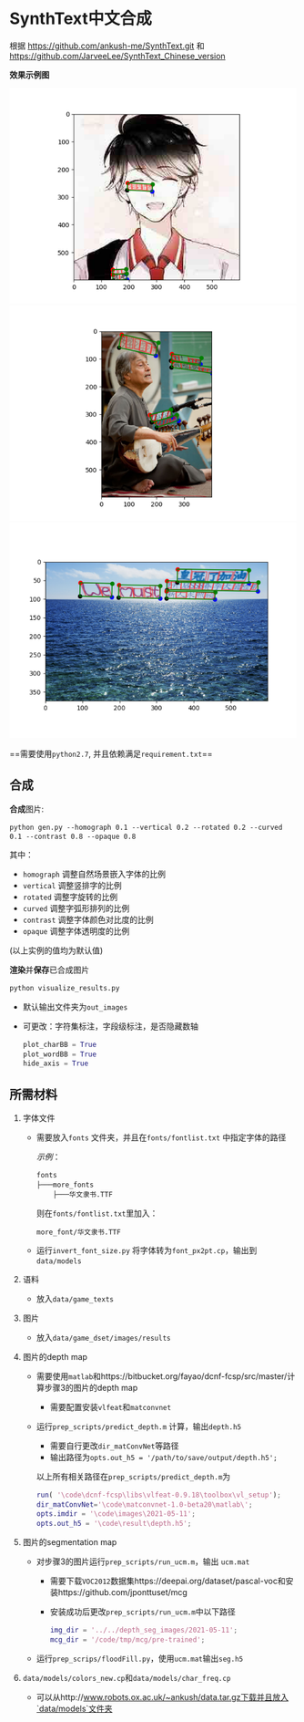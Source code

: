 # SynthText中文合成

根据 https://github.com/ankush-me/SynthText.git 和 https://github.com/JarveeLee/SynthText_Chinese_version

**效果示例图**

![Synthetic Scene-Text Samples](out_images/test0.png "Synthetic Samples")
![Synthetic Scene-Text Samples](out_images/test1.png "Synthetic Samples")
![Synthetic Scene-Text Samples](out_images/test3.png "Synthetic Samples")

==需要使用`python2.7`, 并且依赖满足`requirement.txt`==

## 合成

**合成**图片:

```
python gen.py --homograph 0.1 --vertical 0.2 --rotated 0.2 --curved 0.1 --contrast 0.8 --opaque 0.8
```

其中：

- `homograph` 调整自然场景嵌入字体的比例
- `vertical` 调整竖排字的比例
- `rotated` 调整字旋转的比例
- `curved` 调整字弧形排列的比例
- `contrast` 调整字体颜色对比度的比例
- `opaque` 调整字体透明度的比例

(以上实例的值均为默认值)

**渲染**并**保存**已合成图片

```python
python visualize_results.py
```

- 默认输出文件夹为`out_images`

- 可更改：字符集标注，字段级标注，是否隐藏数轴

  ```python
  plot_charBB = True
  plot_wordBB = True
  hide_axis = True
  ```

## 所需材料

1. 字体文件

   - 需要放入`fonts` 文件夹，并且在`fonts/fontlist.txt` 中指定字体的路径

     *示例*：

     ```bash
     fonts
     ├───more_fonts
         ├───华文隶书.TTF
     ```

     则在`fonts/fontlist.txt`里加入：

     ```text
     more_font/华文隶书.TTF
     ```

   - 运行`invert_font_size.py` 将字体转为`font_px2pt.cp`，输出到`data/models`

2. 语料

   - 放入`data/game_texts`

3. 图片

   - 放入`data/game_dset/images/results` 

4. 图片的depth map

   - 需要使用`matlab`和https://bitbucket.org/fayao/dcnf-fcsp/src/master/计算步骤3的图片的depth map

     - 需要配置安装`vlfeat`和`matconvnet`

   - 运行`prep_scripts/predict_depth.m` 计算，输出`depth.h5`

     - 需要自行更改`dir_matConvNet`等路径
     - 输出路径为`opts.out_h5 = '/path/to/save/output/depth.h5';`

     以上所有相关路径在`prep_scripts/predict_depth.m`为

     ```matlab
     run( '\code\dcnf-fcsp\libs\vlfeat-0.9.18\toolbox\vl_setup');
     dir_matConvNet='\code\matconvnet-1.0-beta20\matlab\';  
     opts.imdir = '\code\images\2021-05-11';
     opts.out_h5 = '\code\result\depth.h5';
     ```

5. 图片的segmentation map

   - 对步骤3的图片运行`prep_scripts/run_ucm.m`，输出 `ucm.mat`

     - 需要下载`VOC2012`数据集https://deepai.org/dataset/pascal-voc和安装https://github.com/jponttuset/mcg

     - 安装成功后更改`prep_scripts/run_ucm.m`中以下路径

       ```matlab
       img_dir = '../../depth_seg_images/2021-05-11';
       mcg_dir = '/code/tmp/mcg/pre-trained';
       ```

   - 运行`prep_scrips/floodFill.py`，使用`ucm.mat`输出`seg.h5`

6. `data/models/colors_new.cp`和`data/models/char_freq.cp`

   - 可以从http://www.robots.ox.ac.uk/~ankush/data.tar.gz下载并且放入`data/models`文件夹
